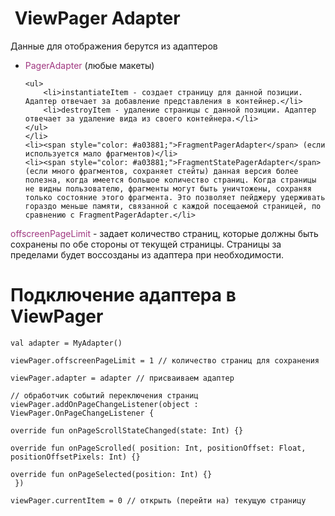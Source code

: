 <h1> ViewPager Adapter</h1>

<p>Данные для отображения берутся из адаптеров</p>

<ul>
	<li><span style="color: #a03881;">PagerAdapter</span> (любые макеты)

	<ul>
		<li>instantiateItem - создает страницу для данной позиции. Адаптер отвечает за добавление представления в контейнер.</li>
		<li>destroyItem - удаление страницы с данной позиции. Адаптер отвечает за удаление вида из своего контейнера.</li>
	</ul>
	</li>
	<li><span style="color: #a03881;">FragmentPagerAdapter</span> (если используется мало фрагментов)</li>
	<li><span style="color: #a03881;">FragmentStatePagerAdapter</span> (если много фрагментов, сохраняет стейты) данная версия более полезна, когда имеется большое количество страниц. Когда страницы не видны пользователю, фрагменты могут быть уничтожены, сохраняя только состояние этого фрагмента. Это позволяет пейджеру удерживать гораздо меньше памяти, связанной с каждой посещаемой страницей, по сравнению с FragmentPagerAdapter.</li>
</ul>

<p><span style="color: #a03881;">offscreenPageLimit</span> - задает количество страниц, которые должны быть сохранены по обе стороны от текущей страницы. Страницы за пределами будет воссозданы из адаптера при необходимости.</p>



<h1>Подключение адаптера в ViewPager</h1>

<pre><code>val adapter = MyAdapter()

viewPager.offscreenPageLimit = 1 // количество страниц для сохранения

viewPager.adapter = adapter // присваиваем адаптер

// обработчик событий переключения страниц
viewPager.addOnPageChangeListener(object : ViewPager.OnPageChangeListener {

override fun onPageScrollStateChanged(state: Int) {}

override fun onPageScrolled( position: Int, positionOffset: Float, positionOffsetPixels: Int) {}

override fun onPageSelected(position: Int) {}
 })

viewPager.currentItem = 0 // открыть (перейти на) текущую страницу</code></pre>


